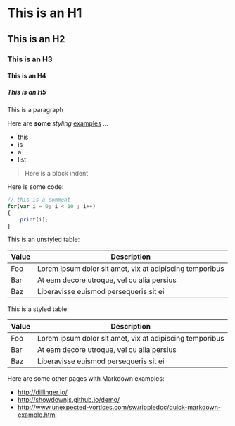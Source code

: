 
# This is an H1
## This is an H2
### This is an H3
#### This is an H4
##### This is an H5


This is a paragraph

Here are **some** *styling* [examples](http://www.google.com) ...

- this
- is
- a
- list

> Here is a block indent

Here is some code:

```js
// this is a comment
for(var i = 0; i < 10 ; i++)
{
	print(i);
}
```

This is an unstyled table:

| Value | Description |
| ------ | ------ |
| Foo | Lorem ipsum dolor sit amet, vix at adipiscing temporibus |
| Bar | At eam decore utroque, vel cu alia persius |
| Baz | Liberavisse euismod persequeris sit ei |

This is a styled table:

<table class="table table-bordered table-striped debug">
	<thead>
	<tr>
		<th>Value</th>
		<th>Description</th>
	</tr>
	</thead>
	<tbody>
	<tr>
		<td>Foo</td>
		<td>Lorem ipsum dolor sit amet, vix at adipiscing temporibus</td>
	</tr>
	<tr>
		<td>Bar</td>
		<td>At eam decore utroque, vel cu alia persius</td>
	</tr>
	<tr>
		<td>Baz</td>
		<td>Liberavisse euismod persequeris sit ei</td>
	</tr>
	</tbody>
</table>

Here are some other pages with Markdown examples:

- http://dillinger.io/
- http://showdownjs.github.io/demo/
- http://www.unexpected-vortices.com/sw/rippledoc/quick-markdown-example.html

